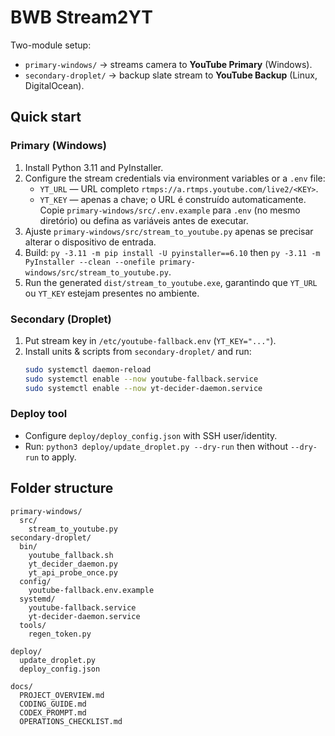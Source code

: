 # BWB Stream2YT

Two-module setup:
- `primary-windows/` → streams camera to **YouTube Primary** (Windows).
- `secondary-droplet/` → backup slate stream to **YouTube Backup** (Linux, DigitalOcean).

## Quick start

### Primary (Windows)
1. Install Python 3.11 and PyInstaller.
2. Configure the stream credentials via environment variables or a `.env` file:
   - `YT_URL` — URL completo `rtmps://a.rtmps.youtube.com/live2/<KEY>`.
   - `YT_KEY` — apenas a chave; o URL é construído automaticamente.
   Copie `primary-windows/src/.env.example` para `.env` (no mesmo diretório) ou defina as variáveis antes de executar.
3. Ajuste `primary-windows/src/stream_to_youtube.py` apenas se precisar alterar o dispositivo de entrada.
4. Build: `py -3.11 -m pip install -U pyinstaller==6.10` then `py -3.11 -m PyInstaller --clean --onefile primary-windows/src/stream_to_youtube.py`.
5. Run the generated `dist/stream_to_youtube.exe`, garantindo que `YT_URL` ou `YT_KEY` estejam presentes no ambiente.

### Secondary (Droplet)
1. Put stream key in `/etc/youtube-fallback.env` (`YT_KEY="..."`).  
2. Install units & scripts from `secondary-droplet/` and run:
   ```bash
   sudo systemctl daemon-reload
   sudo systemctl enable --now youtube-fallback.service
   sudo systemctl enable --now yt-decider-daemon.service
   ```

### Deploy tool
- Configure `deploy/deploy_config.json` with SSH user/identity.
- Run: `python3 deploy/update_droplet.py --dry-run` then without `--dry-run` to apply.


## Folder structure

```
primary-windows/
  src/
    stream_to_youtube.py
secondary-droplet/
  bin/
    youtube_fallback.sh
    yt_decider_daemon.py
    yt_api_probe_once.py
  config/
    youtube-fallback.env.example
  systemd/
    youtube-fallback.service
    yt-decider-daemon.service
  tools/
    regen_token.py

deploy/
  update_droplet.py
  deploy_config.json

docs/
  PROJECT_OVERVIEW.md
  CODING_GUIDE.md
  CODEX_PROMPT.md
  OPERATIONS_CHECKLIST.md
```

